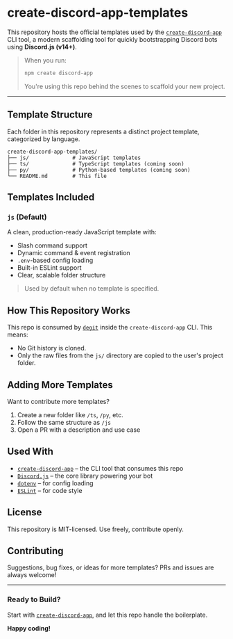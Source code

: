 # create-discord-app-templates

This repository hosts the official templates used by the [`create-discord-app`](https://github.com/dipanshu447/create-discord-app) CLI tool, a modern scaffolding tool for quickly bootstrapping Discord bots using **Discord.js (v14+)**.

> When you run:
>
> ```bash
> npm create discord-app
> ```
>
> You're using this repo behind the scenes to scaffold your new project.

---

## Template Structure

Each folder in this repository represents a distinct project template, categorized by language.

```
create-discord-app-templates/
├── js/              # JavaScript templates
├── ts/              # TypeScript templates (coming soon)
├── py/              # Python-based templates (coming soon)
└── README.md        # This file
```

## Templates Included

### `js` (Default)

A clean, production-ready JavaScript template with:

* Slash command support
* Dynamic command & event registration
* `.env`-based config loading
* Built-in ESLint support
* Clear, scalable folder structure

> Used by default when no template is specified.

## How This Repository Works

This repo is consumed by [`degit`](https://github.com/Rich-Harris/degit) inside the `create-discord-app` CLI. This means:

* No Git history is cloned.
* Only the raw files from the `js/` directory are copied to the user's project folder.

## Adding More Templates

Want to contribute more templates?

1. Create a new folder like `/ts`, `/py`, etc.
2. Follow the same structure as `/js`
3. Open a PR with a description and use case

## Used With

* [`create-discord-app`](https://github.com/dipanshu447/create-discord-app) – the CLI tool that consumes this repo
* [`Discord.js`](https://discord.js.org) – the core library powering your bot
* [`dotenv`](https://www.npmjs.com/package/dotenv) – for config loading
* [`ESLint`](https://eslint.org/) – for code style

## License

This repository is MIT-licensed. Use freely, contribute openly.

## Contributing

Suggestions, bug fixes, or ideas for more templates? PRs and issues are always welcome!

---

### Ready to Build?

Start with [`create-discord-app`](https://github.com/dipanshu447/create-discord-app), and let this repo handle the boilerplate.

**Happy coding!**